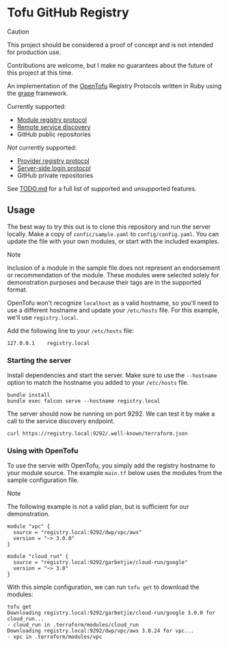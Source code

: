 # Tofu GitHub Registry

> [!CAUTION]
> This project should be considered a proof of concept and is not intended for
> production use.
>
> Contributions are welcome, but I make no guarantees about the future of this
> project at this time.

An implementation of the [OpenTofu] Registry Protocols written in Ruby using the
[grape] framework.

Currently supported:

* [Module registry protocol][protocol-module]
* [Remote service discovery][protocol-discovery]
* GitHub public repositories

_Not_ currently supported:

* [Provider registry protocol][protocol-provider]
* [Server-side login protocol][protocol-login]
* GitHub private repositories

See [TODO.md][todos] for a full list of supported and unsupported features.

## Usage

The best way to try this out is to clone this repository and run the server
locally. Make a copy of `confic/sample.yaml` to `config/config.yaml`. You can
update the file with your own modules, or start with the included examples.

> [!NOTE]
> Inclusion of a module in the sample file does not represent an endorsement or
> recommendation of the module. These modules were selected solely for
> demonstration purposes and because their tags are in the supported format.

OpenTofu won't recognize `localhost` as a valid hostname, so you'll need to use
a different hostname and update your `/etc/hosts` file. For this example, we'll
use `registry.local`.

Add the following line to your `/etc/hosts` file:

```text
127.0.0.1    registry.local
```

### Starting the server

Install dependencies and start the server. Make sure to use the `--hostname`
option to match the hostname you added to your `/etc/hosts` file.

```shell
bundle install
bundle exec falcon serve --hostname registry.local
```

The server should now be running on port 9292. We can test it by make a call to
the service discovery endpoint.

```shell
curl https://registry.local:9292/.well-known/terraform.json
```

### Using with OpenTofu

To use the servie with OpenTofu, you simply add the registry hostname to your
module source. The example `main.tf` below uses the modules from the sample
configuration file.

> [!NOTE]
> The following example is not a valid plan, but is sufficient for our
> demonstration.

```hcl
module "vpc" {
  source = "registry.local:9292/dwp/vpc/aws"
  version = "~> 3.0.0"
}

module "cloud_run" {
  source = "registry.local:9292/garbetjie/cloud-run/google"
  version = "~> 3.0"
}
```

With this simple configuration, we can run `tofu get` to download the modules:

```shell
tofu get
Downloading registry.local:9292/garbetjie/cloud-run/google 3.0.0 for cloud_run...
- cloud_run in .terraform/modules/cloud_run
Downloading registry.local:9292/dwp/vpc/aws 3.0.24 for vpc...
- vpc in .terraform/modules/vpc
```

[grape]: https://github.com/ruby-grape/grape
[opentofu]: https://opentofu.org
[protocol-discovery]: https://opentofu.org/docs/internals/remote-service-discovery/
[protocol-login]: https://opentofu.org/docs/internals/login-protocol/
[protocol-module]: https://opentofu.org/docs/internals/module-registry-protocol/
[protocol-provider]: https://opentofu.org/docs/internals/provider-registry-protocol/
[todos]: TODO.md
